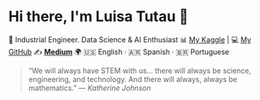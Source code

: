 
# Hi there, I'm Luisa Tutau 👋

💼 Industrial Engineer. Data Science & AI Enthusiast
📊 [My Kaggle](https://www.kaggle.com/luisatutau/code) | 💻 [My GitHub](https://github.com/Lu31416)
✍️ [**Medium**](https://medium.com/@luisatutau)
🌍 🇺🇸 English · 🇦🇷 Spanish · 🇧🇷 Portuguese

> “We will always have STEM with us… there will always be science, engineering, and technology. And there will always, always be mathematics.” — *Katherine Johnson*

              
